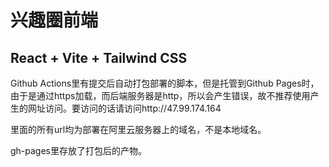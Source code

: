 # 兴趣圈前端

## React + Vite + Tailwind CSS

Github Actions里有提交后自动打包部署的脚本，但是托管到Github Pages时，
由于是通过https加载，而后端服务器是http，所以会产生错误，故不推荐使用产生的网址访问。要访问的话请访问http://47.99.174.164

里面的所有url均为部署在阿里云服务器上的域名，不是本地域名。

gh-pages里存放了打包后的产物。
